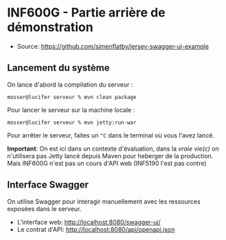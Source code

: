 # INF600G - Partie arrière de démonstration

  - Source: https://github.com/simenflatby/jersey-swagger-ui-example
  
## Lancement du système

On lance d'abord la compilation du serveur : 

```
mosser@lucifer serveur % mvn clean package
```

Pour lancer le serveur sur la machine locale : 

```
mosser@lucifer serveur % mvn jetty:run-war
```

Pour arrêter le serveur, faites un `^C` dans le terminal où vous l'avez lancé.

**Important**: On est ici dans un contexte d'évaluation, dans la _vraie vie(c)_ on n'utilisera pas Jetty lancé depuis Maven pour heberger de la production. Mais INF600G n'est pas un cours d'API web (INF5190 l'est pas contre) 

## Interface Swagger

On utilise Swagger pour interagir manuellement avec les ressources exposées dans le serveur.

  - L'interface web: [http://localhost:8080/swagger-ui/](http://localhost:8080/swagger-ui/)
  - Le contrat d'API: [http://localhost:8080/api/openapi.json](http://localhost:8080/api/openapi.json)